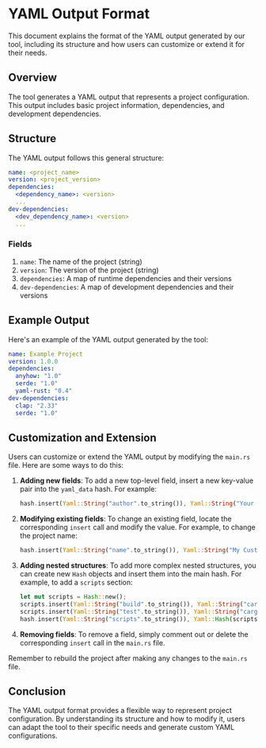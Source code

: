# YAML Output Format

This document explains the format of the YAML output generated by our tool, including its structure and how users can customize or extend it for their needs.

## Overview

The tool generates a YAML output that represents a project configuration. This output includes basic project information, dependencies, and development dependencies.

## Structure

The YAML output follows this general structure:

```yaml
name: <project_name>
version: <project_version>
dependencies:
  <dependency_name>: <version>
  ...
dev-dependencies:
  <dev_dependency_name>: <version>
  ...
```

### Fields

1. `name`: The name of the project (string)
2. `version`: The version of the project (string)
3. `dependencies`: A map of runtime dependencies and their versions
4. `dev-dependencies`: A map of development dependencies and their versions

## Example Output

Here's an example of the YAML output generated by the tool:

```yaml
name: Example Project
version: 1.0.0
dependencies:
  anyhow: "1.0"
  serde: "1.0"
  yaml-rust: "0.4"
dev-dependencies:
  clap: "2.33"
  serde: "1.0"
```

## Customization and Extension

Users can customize or extend the YAML output by modifying the `main.rs` file. Here are some ways to do this:

1. **Adding new fields**: To add a new top-level field, insert a new key-value pair into the `yaml_data` hash. For example:

   ```rust
   hash.insert(Yaml::String("author".to_string()), Yaml::String("Your Name".to_string()));
   ```

2. **Modifying existing fields**: To change an existing field, locate the corresponding `insert` call and modify the value. For example, to change the project name:

   ```rust
   hash.insert(Yaml::String("name".to_string()), Yaml::String("My Custom Project".to_string()));
   ```

3. **Adding nested structures**: To add more complex nested structures, you can create new `Hash` objects and insert them into the main hash. For example, to add a `scripts` section:

   ```rust
   let mut scripts = Hash::new();
   scripts.insert(Yaml::String("build".to_string()), Yaml::String("cargo build".to_string()));
   scripts.insert(Yaml::String("test".to_string()), Yaml::String("cargo test".to_string()));
   hash.insert(Yaml::String("scripts".to_string()), Yaml::Hash(scripts));
   ```

4. **Removing fields**: To remove a field, simply comment out or delete the corresponding `insert` call in the `main.rs` file.

Remember to rebuild the project after making any changes to the `main.rs` file.

## Conclusion

The YAML output format provides a flexible way to represent project configuration. By understanding its structure and how to modify it, users can adapt the tool to their specific needs and generate custom YAML configurations.